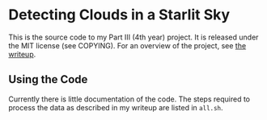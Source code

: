 # Detecting Clouds in a Starlit Sky

This is the source code to my Part III (4th year) project. It is released under the MIT license (see COPYING). For an overview of the project, see [the writeup](http://bjwebb.co.uk/files/detecting-clouds.pdf).

## Using the Code

Currently there is little documentation of the code. The steps required to process the data as described in my writeup are listed in `all.sh`.
